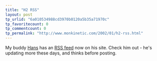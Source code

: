```yaml
---
title: "H2 RSS"
layout: post
tp_urlid: "6a010534988cd3970b0120a5b35a71970c"
tp_favoritecount: 0
tp_commentcount: 0
tp_permalink: "http://www.monkinetic.com/2002/01/h2-rss.html"
---
```

My buddy <a href="http://www.codefoo.org/~hans/">Hans</a> has an <a href="http://www.codefoo.org/~hans/feeds/rss.php">RSS feed</a> now on his site. Check him out - he&#39;s updating more these days, and thinks before posting.
